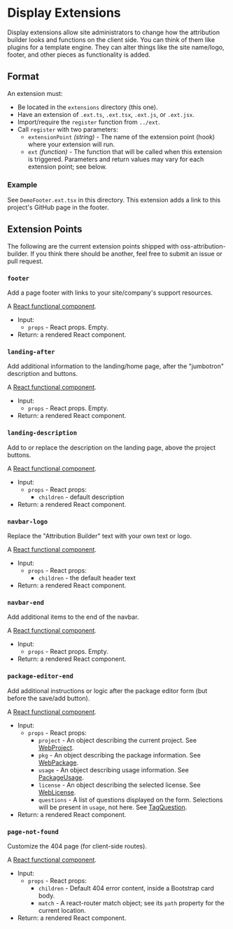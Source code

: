 # Display Extensions

Display extensions allow site administrators to change how the attribution builder looks and functions on the client side. You can think of them like plugins for a template engine. They can alter things like the site name/logo, footer, and other pieces as functionality is added.

## Format

An extension must:

* Be located in the `extensions` directory (this one).
* Have an extension of `.ext.ts`, `.ext.tsx`, `.ext.js`, or `.ext.jsx`.
* Import/require the `register` function from `../ext`.
* Call `register` with two parameters:
    * `extensionPoint` _(string)_ - The name of the extension point (hook) where your extension will run.
    * `ext` _(function)_ - The function that will be called when this extension is triggered. Parameters and return values may vary for each extension point; see below.

### Example

See `DemoFooter.ext.tsx` in this directory. This extension adds a link to this project's GitHub page in the footer.

## Extension Points

The following are the current extension points shipped with oss-attribution-builder. If you think there should be another, feel free to submit an issue or pull request.

### `footer`

Add a page footer with links to your site/company's support resources.

A [React functional component].

* Input:
    * `props` - React props. Empty.
* Return: a rendered React component.

### `landing-after`

Add additional information to the landing/home page, after the "jumbotron" description and buttons.

A [React functional component].

* Input:
    * `props` - React props. Empty.
* Return: a rendered React component.

### `landing-description`

Add to or replace the description on the landing page, above the project buttons.

A [React functional component].

* Input:
    * `props` - React props:
        * `children` - default description
* Return: a rendered React component.

### `navbar-logo`

Replace the "Attribution Builder" text with your own text or logo.

A [React functional component].

* Input:
    * `props` - React props:
        * `children` - the default header text
* Return: a rendered React component.

### `navbar-end`

Add additional items to the end of the navbar.

A [React functional component].

* Input:
    * `props` - React props. Empty.
* Return: a rendered React component.

### `package-editor-end`

Add additional instructions or logic after the package editor form (but before the save/add button).

A [React functional component].

* Input:
    * `props` - React props:
        * `project` - An object describing the current project. See [WebProject].
        * `pkg` - An object describing the package information. See [WebPackage].
        * `usage` - An object describing usage information. See [PackageUsage].
        * `license` - An object describing the selected license. See [WebLicense].
        * `questions` - A list of questions displayed on the form. Selections will be present in `usage`, not here. See [TagQuestion].
* Return: a rendered React component.

### `page-not-found`

Customize the 404 page (for client-side routes).

A [React functional component].

* Input:
    * `props` - React props:
        * `children` - Default 404 error content, inside a Bootstrap card body.
        * `match` - A react-router match object; see its `path` property for the current location.
* Return: a rendered React component.

[React functional component]: https://reactjs.org/docs/components-and-props.html#functional-and-class-components
[WebProject]: ../../server/api/projects/interfaces.ts
[WebPackage]: ../../server/api/packages/interfaces.ts
[PackageUsage]: ../../server/api/projects/interfaces.ts
[WebLicense]: ../../server/api/licenses/interfaces.ts
[TagQuestion]: ../../server/licenses/interfaces.ts